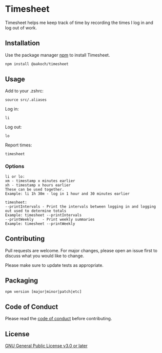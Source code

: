 # Timesheet

Timesheet helps me keep track of time by recording the times I log in and log out of work.

## Installation

Use the package manager [npm](https://www.npmjs.com/) to install Timesheet.

```bash
npm install @aakoch/timesheet
```

## Usage

Add to your .zshrc:
```shell
source src/.aliases
```

Log in:
```
li
```

Log out:
```
lo
```

Report times:
```
timesheet
```

### Options
```
li or lo:
xm - timestamp x minutes earlier
xh - timestamp x hours earlier
These can be used together.
Example: li 1h 30m - log in 1 hour and 30 minutes earlier

timesheet:
--printIntervals - Print the intervals between logging in and logging out used to determine totals
Example: timesheet --printIntervals
--printWeekly    - Print weekly summaries
Example: timesheet --printWeekly
```

## Contributing
Pull requests are welcome. For major changes, please open an issue first to discuss what you would like to change.

Please make sure to update tests as appropriate.

## Packaging

```shell
npm version [major|minor|patch|etc]
```

## Code of Conduct
Please read the [code of conduct](CODE_OF_CONDUCT.md) before contributing.

## License
[GNU General Public License v3.0 or later](https://www.gnu.org/licenses/gpl-3.0.html)